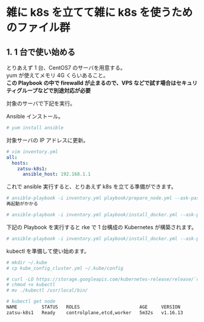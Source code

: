 # 雑に k8s を立てて雑に k8s を使うためのファイル群

## 1. 1 台で使い始める

とりあえず 1 台、CentOS7 のサーバを用意する。  
yum が使えてメモリ 4G くらいあること。  
**この Playbook の中で firewalld が止まるので、VPS などで試す場合はセキュリティグループなどで別途対応が必要**

対象のサーバで下記を実行。

Ansible インストール。

```bash
# yum install ansible
```

対象サーバの IP アドレスに更新。

```yaml
# vim inventory.yml
all:
  hosts:
    zatsu-k8s1:
      ansible_host: 192.168.1.1
```

これで ansible 実行すると、とりあえず k8s を立てる準備ができます。

```bash
# ansible-playbook -i inventory.yml playbook/prepare_node.yml --ask-pass
再起動がかかる

# ansible-playbook -i inventory.yml playbook/install_docker.yml --ask-pass
```

下記の Playbook を実行すると rke で 1 台構成の Kubernetes が構築されます。

```bash
# ansible-playbook -i inventory.yml playbook/install_docker.yml --ask-pass
```

kubectl を準備して使い始めます。

```bash
# mkdir ~/.kube
# cp kube_config_cluster.yml ~/.kube/config

# curl -LO https://storage.googleapis.com/kubernetes-release/release/`curl -s https://storage.googleapis.com/kubernetes-release/release/stable.txt`/bin/linux/amd64/kubectl
# chmod +x kubectl
# mv ./kubectl /usr/local/bin/

# kubectl get node
NAME         STATUS   ROLES                      AGE     VERSION
zatsu-k8s1   Ready    controlplane,etcd,worker   5m32s   v1.16.13
```
